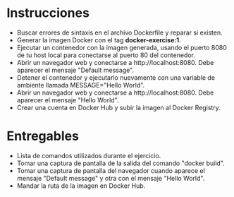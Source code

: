 # Instrucciones
- Buscar errores de sintaxis en el archivo Dockerfile y reparar si existen. 
- Generar la imagen Docker con el tag **docker-exercise:1**.
- Ejecutar un contenedor con la imagen generada, usando el puerto 8080 de tu host local para conectarse al puerto 80 del contenedor.
- Abrir un navegador web y conectarse a http://localhost:8080. Debe aparecer el mensaje "Default message".
- Detener el contenedor y ejecutarlo nuevamente con una variable de ambiente llamada MESSAGE="Hello World".
- Abrir un navegador web y conectarse a http://localhost:8080. Debe aparecer el mensaje "Hello World".
- Crear una cuenta en Docker Hub y subir la imagen al Docker Registry.

# Entregables
- Lista de comandos utilizados durante el ejercicio.
- Tomar una captura de pantalla de la salida del comando "docker build".
- Tomar una captura de pantalla del navegador cuando aparece el mensaje "Default message" y otra con el mensaje "Hello World".
- Mandar la ruta de la imagen en Docker Hub.
